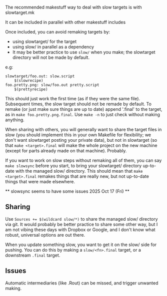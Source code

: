 
The recommended makestuff way to deal with slow targets is with slowtarget.mk

It can be included in parallel with other makestuff includes

Once included, you can avoid remaking targets by:

* using slowtarget/ for the target
* using slow/ in parallel as a dependency 
* It may be better practice to use `slow/` when you make; the slowtarget directory will not be made by default.

e.g:
```make
slowtarget/foo.out: slow.script
	$(slowrecipe)
foo.pretty.png: slow/foo.out pretty.script
	$(prettyrecipe)
```

This should just work the first time (as if they were the same file). Subsequent times, the slow target should not be remade by default. To remake (or just make sure things are up to date) append '.final' to the target, as in `make foo.pretty.png.final`. Use `make -n` to just check without making anything.

When sharing with others, you will generally want to share the target files in slow (you should implement this in your own Makefile for flexibility; we don't want slowtarget posting your private data), but not in slowtarget (so that `make <target>.final` will make the whole project on the new machine (except for parts already made on that machine). Probably.

If you want to work on slow steps without remaking all of them, you can say `make slowsync` before you start, to bring your slowtarget/ directory up-to-date with the managed slow/ directory. This should mean that `make <target>.final` remakes things that are really new, but not up-to-date things that were made elsewhere.

** slowsync seems to have some issues 2025 Oct 17 (Fri) **

## Sharing

Use `Sources += $(wildcard slow/*)` to share the managed slow/ directory via git. It would probably be better practice to share some other way, but I am not vibing these days with Dropbox or Google, and I don't know what robust, universal options are out there.

When you update something slow, you want to get it on the slow/ side for pushing. You can do this by making a `slow/<fn>.final` target, or a downstream `.final` target. 

## Issues

Automatic intermediaries (like .Rout) can be missed, and trigger unwanted making.

